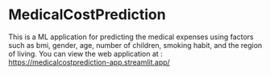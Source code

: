 # MedicalCostPrediction

This is a ML application for predicting the medical expenses using factors such as bmi, gender, age, number of children, smoking habit, and the region of living. You can view the web application at : https://medicalcostprediction-app.streamlit.app/
